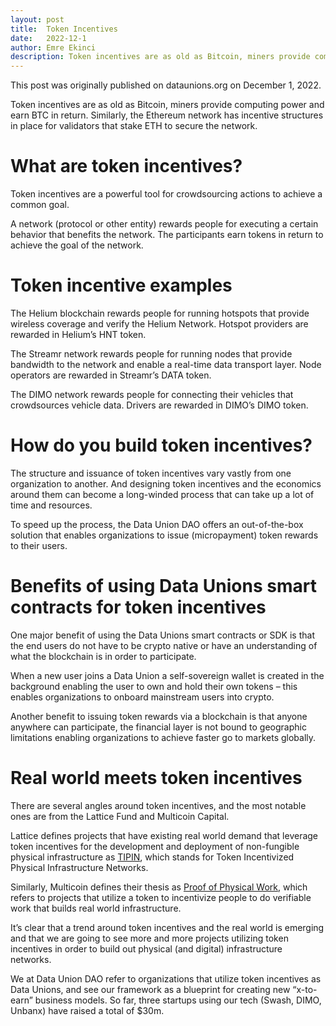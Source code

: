 ```yaml
---
layout: post
title:	Token Incentives
date:	2022-12-1
author:	Emre Ekinci
description: Token incentives are as old as Bitcoin, miners provide computing power and earn BTC in return.  
---
```

<!-- YYYY-MM-DD-title.md -->

This post was originally published on dataunions.org on December 1, 2022.  

Token incentives are as old as Bitcoin, miners provide computing power and earn BTC in return. Similarly, the Ethereum network has incentive structures in place for validators that stake ETH to secure the network.  

# What are token incentives?
Token incentives are a powerful tool for crowdsourcing actions to achieve a common goal.  

A network (protocol or other entity) rewards people for executing a certain behavior that benefits the network. The participants earn tokens in return to achieve the goal of the network.  

# Token incentive examples 
The Helium blockchain rewards people for running hotspots that provide wireless coverage and verify the Helium Network. Hotspot providers are rewarded in Helium’s HNT token.  
  
The Streamr network rewards people for running nodes that provide bandwidth to the network and enable a real-time data transport layer. Node operators are rewarded in Streamr’s DATA token.  
  
The DIMO network rewards people for connecting their vehicles that crowdsources vehicle data. Drivers are rewarded in DIMO’s DIMO token.  
  
# How do you build token incentives?
The structure and issuance of token incentives vary vastly from one organization to another. And designing token incentives and the economics around them can become a long-winded process that can take up a lot of time and resources.  
  
To speed up the process, the Data Union DAO offers an out-of-the-box solution that enables organizations to issue (micropayment) token rewards to their users.  
  
# Benefits of using Data Unions smart contracts for token incentives  
One major benefit of using the Data Unions smart contracts or SDK is that the end users do not have to be crypto native or have an understanding of what the blockchain is in order to participate.  
  
When a new user joins a Data Union a self-sovereign wallet is created in the background enabling the user to own and hold their own tokens – this enables organizations to onboard mainstream users into crypto.  
  
Another benefit to issuing token rewards via a blockchain is that anyone anywhere can participate, the financial layer is not bound to geographic limitations enabling organizations to achieve faster go to markets globally.  
  
# Real world meets token incentives
There are several angles around token incentives, and the most notable ones are from the Lattice Fund and Multicoin Capital.  
  
Lattice defines projects that have existing real world demand that leverage token incentives for the development and deployment of non-fungible physical infrastructure as [TIPIN](https://medium.com/@mikezajko_16091/token-incentivized-physical-infrastructure-networks-3548b3182d82), which stands for Token Incentivized Physical Infrastructure Networks.  
  
Similarly, Multicoin defines their thesis as [Proof of Physical Work](https://multicoin.capital/2022/04/05/proof-of-physical-work/), which refers to projects that utilize a token to incentivize people to do verifiable work that builds real world infrastructure.  
  
It’s clear that a trend around token incentives and the real world is emerging and that we are going to see more and more projects utilizing token incentives in order to build out physical (and digital) infrastructure networks.  
  
We at Data Union DAO refer to organizations that utilize token incentives as Data Unions, and see our framework as a blueprint for creating new “x-to-earn” business models. So far, three startups using our tech (Swash, DIMO, Unbanx) have raised a total of $30m.  
